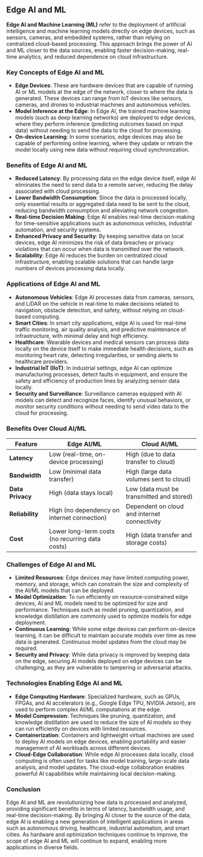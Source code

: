 ## Edge AI and ML

**Edge AI and Machine Learning (ML)** refer to the deployment of artificial intelligence and machine learning models directly on edge devices, such as sensors, cameras, and embedded systems, rather than relying on centralized cloud-based processing. This approach brings the power of AI and ML closer to the data sources, enabling faster decision-making, real-time analytics, and reduced dependence on cloud infrastructure.

### Key Concepts of Edge AI and ML

* **Edge Devices**: These are hardware devices that are capable of running AI or ML models at the edge of the network, closer to where the data is generated. These devices can range from IoT devices like sensors, cameras, and drones to industrial machines and autonomous vehicles.
* **Model Inference at the Edge**: In Edge AI, the trained machine learning models (such as deep learning networks) are deployed to edge devices, where they perform inference (predicting outcomes based on input data) without needing to send the data to the cloud for processing.
* **On-device Learning**: In some scenarios, edge devices may also be capable of performing online learning, where they update or retrain the model locally using new data without requiring cloud synchronization.

### Benefits of Edge AI and ML

* **Reduced Latency**: By processing data on the edge device itself, edge AI eliminates the need to send data to a remote server, reducing the delay associated with cloud processing.
* **Lower Bandwidth Consumption**: Since the data is processed locally, only essential results or aggregated data need to be sent to the cloud, reducing bandwidth consumption and alleviating network congestion.
* **Real-time Decision Making**: Edge AI enables real-time decision-making for time-sensitive applications such as autonomous vehicles, industrial automation, and security systems.
* **Enhanced Privacy and Security**: By keeping sensitive data on local devices, edge AI minimizes the risk of data breaches or privacy violations that can occur when data is transmitted over the network.
* **Scalability**: Edge AI reduces the burden on centralized cloud infrastructure, enabling scalable solutions that can handle large numbers of devices processing data locally.

### Applications of Edge AI and ML

* **Autonomous Vehicles**: Edge AI processes data from cameras, sensors, and LiDAR on the vehicle in real-time to make decisions related to navigation, obstacle detection, and safety, without relying on cloud-based computing.
* **Smart Cities**: In smart city applications, edge AI is used for real-time traffic monitoring, air quality analysis, and predictive maintenance of infrastructure, with minimal delay and high efficiency.
* **Healthcare**: Wearable devices and medical sensors can process data locally on the device itself to make immediate health decisions, such as monitoring heart rate, detecting irregularities, or sending alerts to healthcare providers.
* **Industrial IoT (IIoT)**: In industrial settings, edge AI can optimize manufacturing processes, detect faults in equipment, and ensure the safety and efficiency of production lines by analyzing sensor data locally.
* **Security and Surveillance**: Surveillance cameras equipped with AI models can detect and recognize faces, identify unusual behaviors, or monitor security conditions without needing to send video data to the cloud for processing.

### Benefits Over Cloud AI/ML

| **Feature**      | **Edge AI/ML**                                  | **Cloud AI/ML**                              |
| ---------------- | ----------------------------------------------- | -------------------------------------------- |
| **Latency**      | Low (real-time, on-device processing)           | High (due to data transfer to cloud)         |
| **Bandwidth**    | Low (minimal data transfer)                     | High (large data volumes sent to cloud)      |
| **Data Privacy** | High (data stays local)                         | Low (data must be transmitted and stored)    |
| **Reliability**  | High (no dependency on internet connection)     | Dependent on cloud and internet connectivity |
| **Cost**         | Lower long-term costs (no recurring data costs) | High (data transfer and storage costs)       |

### Challenges of Edge AI and ML

* **Limited Resources**: Edge devices may have limited computing power, memory, and storage, which can constrain the size and complexity of the AI/ML models that can be deployed.
* **Model Optimization**: To run efficiently on resource-constrained edge devices, AI and ML models need to be optimized for size and performance. Techniques such as model pruning, quantization, and knowledge distillation are commonly used to optimize models for edge deployment.
* **Continuous Learning**: While some edge devices can perform on-device learning, it can be difficult to maintain accurate models over time as new data is generated. Continuous model updates from the cloud may be required.
* **Security and Privacy**: While data privacy is improved by keeping data on the edge, securing AI models deployed on edge devices can be challenging, as they are vulnerable to tampering or adversarial attacks.

### Technologies Enabling Edge AI and ML

* **Edge Computing Hardware**: Specialized hardware, such as GPUs, FPGAs, and AI accelerators (e.g., Google Edge TPU, NVIDIA Jetson), are used to perform complex AI/ML computations at the edge.
* **Model Compression**: Techniques like pruning, quantization, and knowledge distillation are used to reduce the size of AI models so they can run efficiently on devices with limited resources.
* **Containerization**: Containers and lightweight virtual machines are used to deploy AI models on edge devices, enabling portability and easier management of AI workloads across different devices.
* **Cloud-Edge Collaboration**: While edge AI processes data locally, cloud computing is often used for tasks like model training, large-scale data analysis, and model updates. The cloud-edge collaboration enables powerful AI capabilities while maintaining local decision-making.

### Conclusion

Edge AI and ML are revolutionizing how data is processed and analyzed, providing significant benefits in terms of latency, bandwidth usage, and real-time decision-making. By bringing AI closer to the source of the data, edge AI is enabling a new generation of intelligent applications in areas such as autonomous driving, healthcare, industrial automation, and smart cities. As hardware and optimization techniques continue to improve, the scope of edge AI and ML will continue to expand, enabling more applications in diverse fields.
